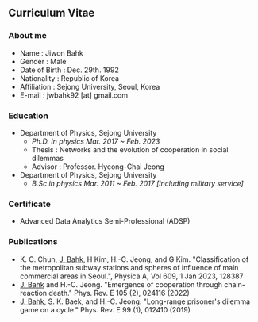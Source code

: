## Curriculum Vitae

### About me
* Name : Jiwon Bahk
* Gender : Male
* Date of Birth : Dec. 29th. 1992
* Nationality : Republic of Korea
* Affiliation : Sejong University, Seoul, Korea
* E-mail : jwbahk92 [at] gmail.com

### Education
* Department of Physics, Sejong University
  * _Ph.D. in physics Mar. 2017 ~ Feb. 2023_
  * Thesis : Networks and the evolution of cooperation in social dilemmas
  * Advisor : Professor. Hyeong-Chai Jeong
* Department of Physics, Sejong University
  * _B.Sc in physics Mar. 2011 ~ Feb. 2017 [including military service]_

### Certificate
* Advanced Data Analytics Semi-Professional (ADSP)

### Publications
* K. C. Chun, <U>J. Bahk</U>, H Kim, H.-C. Jeong, and G Kim. "Classification of the metropolitan subway stations and spheres of influence of main commercial areas in Seoul.", Physica A, Vol 609, 1 Jan 2023, 128387
* <U>J. Bahk</U> and H.-C. Jeong. "Emergence of cooperation through chain-reaction death." Phys. Rev. E 105 (2), 024116 (2022)
* <U>J. Bahk</U>, S. K. Baek, and H.-C. Jeong. "Long-range prisoner's dilemma game on a cycle." Phys. Rev. E 99 (1), 012410 (2019)
  
